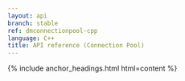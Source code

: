 ```yaml
---
layout: api
branch: stable
ref: dmconnectionpool-cpp
language: C++
title: API reference (Connection Pool)
---
```

{% include anchor_headings.html html=content %}